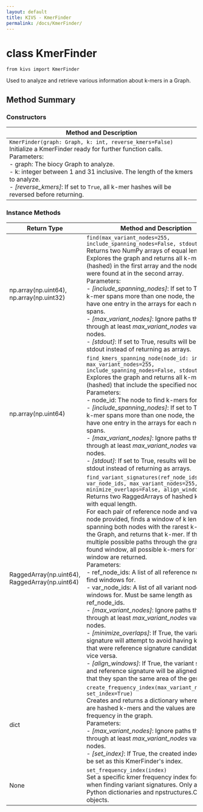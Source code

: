 ```yaml
---
layout: default
title: KIVS - KmerFinder
permalink: /docs/KmerFinder/
---
```


# class KmerFinder

`from kivs import KmerFinder`

Used to analyze and retrieve various information about k-mers in a Graph.

## Method Summary

### Constructors

| **Method and Description** |
|---|
| `KmerFinder(graph: Graph, k: int, reverse_kmers=False)`<br>Initialize a KmerFinder ready for further function calls.<br>Parameters:<br>- graph: The biocy Graph to analyze.<br>- k: integer between 1 and 31 inclusive. The length of the kmers to analyze.<br>- *[reverse\_kmers]*: If set to `True`, all k-mer hashes will be reversed before returning. |

### Instance Methods

| **Return Type** | **Method and Description** |
|---|---|
| np.array(np.uint64),<br>np.array(np.uint32) | `find(max_variant_nodes=255, include_spanning_nodes=False, stdout=False)`<br>Returns two NumPy arrays of equal length.<br>Explores the graph and returns all k-mers (hashed) in the first array and the nodes they were found at in the second array.<br>Parameters:<br>- *[include_spanning_nodes]*: If set to True and a k-mer spans more than one node, the k-mer will have one entry in the arrays for each node it spans.<br>- *[max\_variant\_nodes]*: Ignore paths that cross through at least *max_variant_nodes* variant nodes.<br>- *[stdout]*: If set to True, results will be printed to stdout instead of returning as arrays. |
| np.array(np.uint64) | `find_kmers_spanning_node(node_id: int, max_variant_nodes=255, include_spanning_nodes=False, stdout=False)`<br>Explores the graph and returns all k-mers (hashed) that include the specified node.<br>Parameters:<br>- node\_id: The node to find k-mers for.<br>- *[include_spanning_nodes]*: If set to True and a k-mer spans more than one node, the k-mer will have one entry in the arrays for each node it spans.<br>- *[max\_variant\_nodes]*: Ignore paths that cross through at least *max_variant_nodes* variant nodes.<br>- *[stdout]*: If set to True, results will be printed to stdout instead of returning as arrays. |
| RaggedArray(np.uint64),<br>RaggedArray(np.uint64) | `find_variant_signatures(ref_node_ids, var_node_ids, max_variant_nodes=255, minimize_overlaps=False, align_windows=False)`<br>Returns two RaggedArrays of hashed k-mers with equal length.<br>For each pair of reference node and variant node provided, finds a window of k length spanning both nodes with the rarest k-mers in the Graph, and returns that k-mer. If there are multiple possible paths through the graph for the found window, all possible k-mers for that window are returned.<br>Parameters:<br>- ref\_node\_ids: A list of all reference nodes to find windows for.<br>- var\_node\_ids: A list of all variant nodes to find windows for. Must be same length as ref\_node\_ids.<br>- *[max\_variant\_nodes]*: Ignore paths that cross through at least *max_variant_nodes* variant nodes.<br>- *[minimize\_overlaps]*: If True, the variant signature will attempt to avoid having k-mers that were reference signature candidates, and vice versa.<br>- *[align\_windows]*: If True, the variant signature and reference signature will be aligned, such that they span the same area of the genome. |
| dict | `create_frequency_index(max_variant_nodes=255, set_index=True)`<br>Creates and returns a dictionary where the keys are hashed k-mers and the values are their frequency in the graph.<br>Parameters:<br>- *[max\_variant\_nodes]*: Ignore paths that cross through at least *max_variant_nodes* variant nodes.<br>- *[set\_index]*: If True, the created index will also be set as this KmerFinder's index. |
| None | `set_frequency_index(index)`<br>Set a specific kmer frequency index for use when finding variant signatures. Only accepts Python dictionaries and npstructures.Counter objects. |
